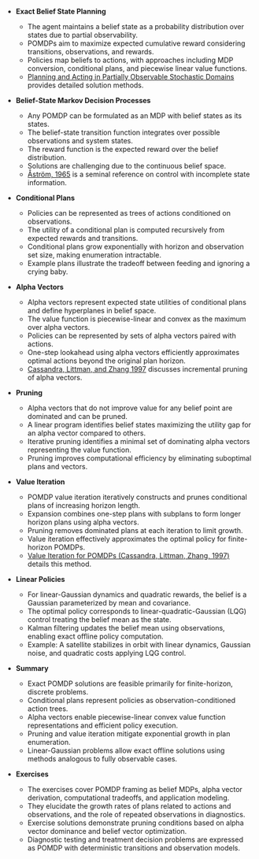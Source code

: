 - **Exact Belief State Planning**
  - The agent maintains a belief state as a probability distribution over states due to partial observability.  
  - POMDPs aim to maximize expected cumulative reward considering transitions, observations, and rewards.  
  - Policies map beliefs to actions, with approaches including MDP conversion, conditional plans, and piecewise linear value functions.  
  - [Planning and Acting in Partially Observable Stochastic Domains](https://doi.org/10.1016/S0004-3702(98)00023-X) provides detailed solution methods.

- **Belief-State Markov Decision Processes**
  - Any POMDP can be formulated as an MDP with belief states as its states.  
  - The belief-state transition function integrates over possible observations and system states.  
  - The reward function is the expected reward over the belief distribution.  
  - Solutions are challenging due to the continuous belief space.  
  - [Åström, 1965](https://doi.org/10.1016/0022-247X(65)90031-6) is a seminal reference on control with incomplete state information.

- **Conditional Plans**
  - Policies can be represented as trees of actions conditioned on observations.  
  - The utility of a conditional plan is computed recursively from expected rewards and transitions.  
  - Conditional plans grow exponentially with horizon and observation set size, making enumeration intractable.  
  - Example plans illustrate the tradeoff between feeding and ignoring a crying baby.  

- **Alpha Vectors**
  - Alpha vectors represent expected state utilities of conditional plans and define hyperplanes in belief space.  
  - The value function is piecewise-linear and convex as the maximum over alpha vectors.  
  - Policies can be represented by sets of alpha vectors paired with actions.  
  - One-step lookahead using alpha vectors efficiently approximates optimal actions beyond the original plan horizon.  
  - [Cassandra, Littman, and Zhang 1997](https://www.aaai.org/Papers/UAI/1997/UAI97-053.pdf) discusses incremental pruning of alpha vectors.

- **Pruning**
  - Alpha vectors that do not improve value for any belief point are dominated and can be pruned.  
  - A linear program identifies belief states maximizing the utility gap for an alpha vector compared to others.  
  - Iterative pruning identifies a minimal set of dominating alpha vectors representing the value function.  
  - Pruning improves computational efficiency by eliminating suboptimal plans and vectors.  

- **Value Iteration**
  - POMDP value iteration iteratively constructs and prunes conditional plans of increasing horizon length.  
  - Expansion combines one-step plans with subplans to form longer horizon plans using alpha vectors.  
  - Pruning removes dominated plans at each iteration to limit growth.  
  - Value iteration effectively approximates the optimal policy for finite-horizon POMDPs.  
  - [Value Iteration for POMDPs (Cassandra, Littman, Zhang, 1997)](https://www.aaai.org/Papers/UAI/1997/UAI97-051.pdf) details this method.

- **Linear Policies**
  - For linear-Gaussian dynamics and quadratic rewards, the belief is a Gaussian parameterized by mean and covariance.  
  - The optimal policy corresponds to linear-quadratic-Gaussian (LQG) control treating the belief mean as the state.  
  - Kalman filtering updates the belief mean using observations, enabling exact offline policy computation.  
  - Example: A satellite stabilizes in orbit with linear dynamics, Gaussian noise, and quadratic costs applying LQG control.

- **Summary**
  - Exact POMDP solutions are feasible primarily for finite-horizon, discrete problems.  
  - Conditional plans represent policies as observation-conditioned action trees.  
  - Alpha vectors enable piecewise-linear convex value function representations and efficient policy execution.  
  - Pruning and value iteration mitigate exponential growth in plan enumeration.  
  - Linear-Gaussian problems allow exact offline solutions using methods analogous to fully observable cases.  

- **Exercises**
  - The exercises cover POMDP framing as belief MDPs, alpha vector derivation, computational tradeoffs, and application modeling.  
  - They elucidate the growth rates of plans related to actions and observations, and the role of repeated observations in diagnostics.  
  - Exercise solutions demonstrate pruning conditions based on alpha vector dominance and belief vector optimization.  
  - Diagnostic testing and treatment decision problems are expressed as POMDP with deterministic transitions and observation models.
